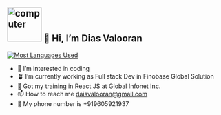 <h2><img src="https://thumbs.gfycat.com/ScaryCreamyGlobefish.webp" alt="computer" width="80"> 👋 Hi, I’m Dias Valooran </h2>

[![Most Languages Used](https://github-readme-stats.vercel.app/api/top-langs/?username=D3AD-05&layout=compact)](https://github.com/anuraghazra/github-readme-stats)

- 👀 I’m interested in coding
- 🪴 I’m currently working as Full stack Dev in Finobase Global Solution
- 🌱 Got my training in React JS at Global Infonet Inc.
- 📫 How to reach me daisvalooran@gmail.com
- 📱 My phone number is  +919605921937

<!---
ediot3/ediot3 is a ✨ special ✨ repository because its `README.md` (this file) appears on your GitHub profile.
You can click the Preview link to take a look at your changes.
--->
